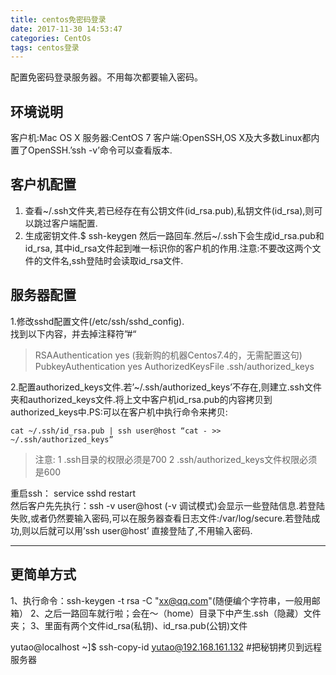 ```yaml
---
title: centos免密码登录
date: 2017-11-30 14:53:47
categories: CentOs
tags: centos登录
---
```


配置免密码登录服务器。不用每次都要输入密码。

## 环境说明

客户机:Mac OS X
服务器:CentOS 7
客户端:OpenSSH,OS X及大多数Linux都内置了OpenSSH.’ssh -v’命令可以查看版本.

## 客户机配置

1. 查看~/.ssh文件夹,若已经存在有公钥文件(id_rsa.pub),私钥文件(id_rsa),则可以跳过客户端配置.  
2. 生成密钥文件.$ ssh-keygen 然后一路回车.然后~/.ssh下会生成id_rsa.pub和id_rsa, 其中id_rsa文件起到唯一标识你的客户机的作用.注意:不要改这两个文件的文件名,ssh登陆时会读取id_rsa文件.

## 服务器配置

1.修改sshd配置文件(/etc/ssh/sshd_config).  
找到以下内容，并去掉注释符”#“

> RSAAuthentication yes (我新购的机器Centos7.4的，无需配置这句)
PubkeyAuthentication yes
AuthorizedKeysFile  .ssh/authorized_keys

2.配置authorized_keys文件.若’~/.ssh/authorized_keys’不存在,则建立.ssh文件夹和authorized_keys文件.将上文中客户机id_rsa.pub的内容拷贝到authorized_keys中.PS:可以在客户机中执行命令来拷贝:

    cat ~/.ssh/id_rsa.pub | ssh user@host “cat - >> ~/.ssh/authorized_keys”
    
>注意:
1 .ssh目录的权限必须是700
2 .ssh/authorized_keys文件权限必须是600

重启ssh： service sshd restart   
然后客户先先执行：ssh -v user@host (-v 调试模式)会显示一些登陆信息.若登陆失败,或者仍然要输入密码,可以在服务器查看日志文件:/var/log/secure.若登陆成功,则以后就可以用’ssh user@host’ 直接登陆了,不用输入密码.

-----------------------------------------------------------
## 更简单方式

1、执行命令：ssh-keygen -t rsa -C "xx@qq.com"(随便编个字符串，一般用邮箱）
2、之后一路回车就行啦；会在～（home）目录下中产生.ssh（隐藏）文件夹；
3、里面有两个文件id_rsa(私钥)、id_rsa.pub(公钥)文件



yutao@localhost ~]$ ssh-copy-id yutao@192.168.161.132 #把秘钥拷贝到远程服务器
